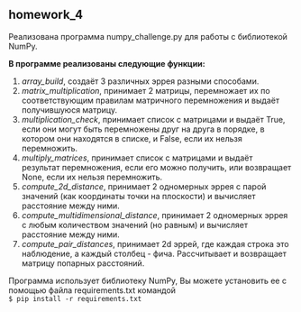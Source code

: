 ## homework_4
Реализована программа numpy_challenge.py для работы с библиотекой NumPy.

**В программе реализованы следующие функции:**
1. *array_build*, создаёт 3 различных эррея разными способами.
2. *matrix_multiplication*, принимает 2 матрицы, перемножает их по соответствующим правилам матричного перемножения и выдаёт получившуюся матрицу.
3. *multiplication_check*, принимает список с матрицами и выдаёт True, если они могут быть перемножены друг на друга в порядке, в котором они находятся в списке, и False, если их нельзя перемножить.
4. *multiply_matrices*, принимает список с матрицами и выдаёт результат перемножения, если его можно получить, или возвращает None, если их нельзя перемножить.
5. *compute_2d_distance*, принимает 2 одномерных эррея c парой значений (как координаты точки на плоскости) и вычисляет расстояние между ними.
6. *compute_multidimensional_distance*, принимает 2 одномерных эррея с любым количеством значений (но равным) и вычисляет расстояние между ними.
7. *compute_pair_distances*, принимает 2d эррей, где каждая строка это наблюдение, а каждый столбец - фича. Рассчитывает и возвращает матрицу попарных расстояний.

Программа использует библиотеку NumPy, Вы можете установить ее с помощью файла requirements.txt командой      
`$ pip install -r requirements.txt`
